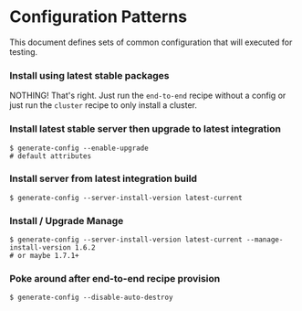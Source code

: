 # Configuration Patterns
This document defines sets of common configuration that will executed for testing.

### Install using latest stable packages
NOTHING!  That's right. Just run the `end-to-end` recipe without a config or 
just run the `cluster` recipe to only install a cluster.

### Install latest stable server then upgrade to latest integration
```
$ generate-config --enable-upgrade
# default attributes
```

### Install server from latest integration build
```
$ generate-config --server-install-version latest-current
```

### Install / Upgrade Manage
```
$ generate-config --server-install-version latest-current --manage-install-version 1.6.2
# or maybe 1.7.1+
```

### Poke around after end-to-end recipe provision
```
$ generate-config --disable-auto-destroy
```
